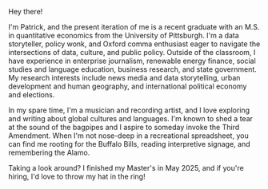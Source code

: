 Hey there!

I'm Patrick, and the present iteration of me is a recent graduate with an M.S. in quantitative economics from the University of Pittsburgh. I'm a data storyteller, policy wonk, and Oxford comma enthusiast eager to navigate the intersections of data, culture, and public policy. Outside of the classroom, I have experience in enterprise journalism, renewable energy finance, social studies and language education, business research, and state government. My research interests include news media and data storytelling, urban development and human geography, and international political economy and elections. 

In my spare time, I'm a musician and recording artist, and I love exploring and writing about global cultures and languages. I'm known to shed a tear at the sound of the bagpipes and I aspire to someday invoke the Third Amendment. When I'm not nose-deep in a recreational spreadsheet, you can find me rooting for the Buffalo Bills, reading interpretive signage, and remembering the Alamo.

Taking a look around? I finished my Master's in May 2025, and if you're hiring, I'd love to throw my hat in the ring!
